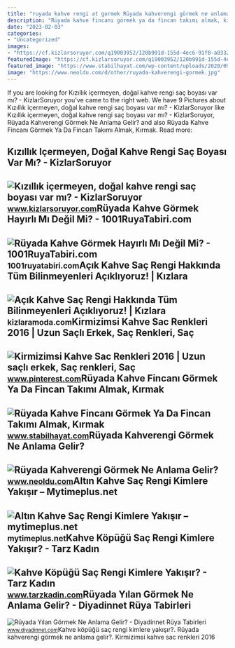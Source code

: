 ```yaml
---
title: "ruyada kahve rengi at gormek Rüyada kahverengi görmek ne anlama gelir?"
description: "Rüyada kahve fincanı görmek ya da fincan takımı almak, kırmak"
date: "2023-02-03"
categories:
- "Uncategorized"
images:
- "https://cf.kizlarsoruyor.com/q19003952/120b991d-155d-4ec6-91f0-a0332bb5ff57.jpg"
featuredImage: "https://cf.kizlarsoruyor.com/q19003952/120b991d-155d-4ec6-91f0-a0332bb5ff57.jpg"
featured_image: "https://www.stabilhayat.com/wp-content/uploads/2020/09/ruyada-kahve-fincani-gormek-800x445.png"
image: "https://www.neoldu.com/d/other/ruyada-kahverengi-gormek.jpg"
---
```


If you are looking for Kızıllık içermeyen, doğal kahve rengi saç boyası var mı? - KizlarSoruyor you've came to the right web. We have 9 Pictures about Kızıllık içermeyen, doğal kahve rengi saç boyası var mı? - KizlarSoruyor like Kızıllık içermeyen, doğal kahve rengi saç boyası var mı? - KizlarSoruyor, Rüyada Kahverengi Görmek Ne Anlama Gelir? and also Rüyada Kahve Fincanı Görmek Ya Da Fincan Takımı Almak, Kırmak. Read more:

Kızıllık Içermeyen, Doğal Kahve Rengi Saç Boyası Var Mı? - KizlarSoruyor
------------------------------------------------------------------------

 ![Kızıllık içermeyen, doğal kahve rengi saç boyası var mı? - KizlarSoruyor](https://cf.kizlarsoruyor.com/q19003952/120b991d-155d-4ec6-91f0-a0332bb5ff57.jpg) <small>www.kizlarsoruyor.com</small>Rüyada Kahve Görmek Hayırlı Mı Değil Mi? - 1001RuyaTabiri.com
-------------------------------------------------------------

 ![Rüyada Kahve Görmek Hayırlı Mı Değil Mi? - 1001RuyaTabiri.com](https://1001ruyatabiri.com/wp-content/uploads/2018/06/ruyada-kahve-gormek-ruyada-kahve-yapmak-1001ruyataviri-diyanet.jpg) <small>1001ruyatabiri.com</small>Açık Kahve Saç Rengi Hakkında Tüm Bilinmeyenleri Açıklıyoruz! | Kızlara
-----------------------------------------------------------------------

 ![Açık Kahve Saç Rengi Hakkında Tüm Bilinmeyenleri Açıklıyoruz! | Kızlara](https://kizlaramoda.com/wp-content/uploads/2019/03/Açık-kahve-saç-rengi-hakkında-tüm-bilinmeyenleri-açıklıyoruz.png) <small>kizlaramoda.com</small>Kirmizimsi Kahve Sac Renkleri 2016 | Uzun Saçlı Erkek, Saç Renkleri, Saç
------------------------------------------------------------------------

 ![Kirmizimsi Kahve Sac Renkleri 2016 | Uzun saçlı erkek, Saç renkleri, Saç](https://i.pinimg.com/originals/d4/95/91/d495919bb06ef0fd73bdf21565c9835e.jpg) <small>www.pinterest.com</small>Rüyada Kahve Fincanı Görmek Ya Da Fincan Takımı Almak, Kırmak
-------------------------------------------------------------

 ![Rüyada Kahve Fincanı Görmek Ya Da Fincan Takımı Almak, Kırmak](https://www.stabilhayat.com/wp-content/uploads/2020/09/ruyada-kahve-fincani-gormek-800x445.png) <small>www.stabilhayat.com</small>Rüyada Kahverengi Görmek Ne Anlama Gelir?
-----------------------------------------

 ![Rüyada Kahverengi Görmek Ne Anlama Gelir?](https://www.neoldu.com/d/other/ruyada-kahverengi-gormek.jpg) <small>www.neoldu.com</small>Altın Kahve Saç Rengi Kimlere Yakışır – Mytimeplus.net
------------------------------------------------------

 ![Altın Kahve Saç Rengi Kimlere Yakışır – mytimeplus.net](https://i.pinimg.com/474x/12/66/67/1266678d17a0c120bbf67d0e624cf445.jpg) <small>mytimeplus.net</small>Kahve Köpüğü Saç Rengi Kimlere Yakışır? - Tarz Kadın
----------------------------------------------------

 ![Kahve Köpüğü Saç Rengi Kimlere Yakışır? - Tarz Kadın](https://www.tarzkadin.com/wp-content/uploads/2021/06/Kahve-Kopugu-Sac-Rengi.jpg) <small>www.tarzkadin.com</small>Rüyada Yılan Görmek Ne Anlama Gelir? - Diyadinnet Rüya Tabirleri
----------------------------------------------------------------

 ![Rüyada Yılan Görmek Ne Anlama Gelir? - Diyadinnet Rüya Tabirleri](https://www.diyadinnet.com/d/ruya/ruyada-yilan-gormek-ne-anlama-gelir-563.jpg) <small>www.diyadinnet.com</small>Kahve köpüğü saç rengi kimlere yakışır?. Rüyada kahverengi görmek ne anlama gelir?. Kirmizimsi kahve sac renkleri 2016
